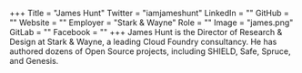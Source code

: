 +++
Title = "James Hunt"
Twitter = "iamjameshunt"
LinkedIn = ""
GitHub = ""
Website = ""
Employer = "Stark &amp; Wayne"
Role = ""
Image = "james.png"
GitLab = ""
Facebook = ""
+++
James Hunt is the Director of Research &amp; Design at Stark &amp; Wayne, a leading Cloud Foundry consultancy. He has authored dozens of Open Source projects, including SHIELD, Safe, Spruce, and Genesis.